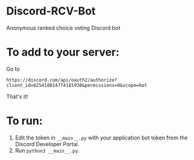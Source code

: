 # Discord-RCV-Bot
Anonymous ranked choice voting Discord bot

# To add to your server:

Go to
```
https://discord.com/api/oauth2/authorize?client_id=825418814774181938&permissions=0&scope=bot
```

That's it!

# To run:

1. Edit the token in `__main__.py` with your application bot token from the Discord Developer Portal.
2. Run `python3 __main__.py`.
